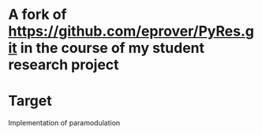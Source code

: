 # A fork of https://github.com/eprover/PyRes.git in the course of my student research project 

# Target

Implementation of paramodulation
